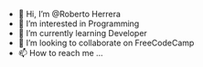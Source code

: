 - 👋 Hi, I’m @Roberto Herrera
- 👀 I’m interested in Programming
- 🌱 I’m currently learning Developer
- 💞️ I’m looking to collaborate on FreeCodeCamp
- 📫 How to reach me ...

<!---
robertoherreragonzalez/robertoherreragonzalez is a ✨ special ✨ repository because its `README.md` (this file) appears on your GitHub profile.
You can click the Preview link to take a look at your changes.
--->
